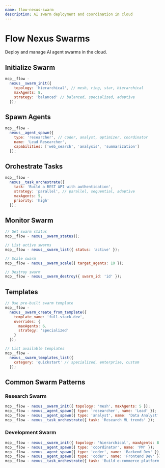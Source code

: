 ```yaml
---
name: flow-nexus-swarm
description: AI swarm deployment and coordination in cloud
---
```


# Flow Nexus Swarms

Deploy and manage AI agent swarms in the cloud.

## Initialize Swarm

```javascript
mcp__flow -
  nexus__swarm_init({
    topology: 'hierarchical', // mesh, ring, star, hierarchical
    maxAgents: 8,
    strategy: 'balanced' // balanced, specialized, adaptive
  });
```

## Spawn Agents

```javascript
mcp__flow -
  nexus__agent_spawn({
    type: 'researcher', // coder, analyst, optimizer, coordinator
    name: 'Lead Researcher',
    capabilities: ['web_search', 'analysis', 'summarization']
  });
```

## Orchestrate Tasks

```javascript
mcp__flow -
  nexus__task_orchestrate({
    task: 'Build a REST API with authentication',
    strategy: 'parallel', // parallel, sequential, adaptive
    maxAgents: 5,
    priority: 'high'
  });
```

## Monitor Swarm

```javascript
// Get swarm status
mcp__flow - nexus__swarm_status();

// List active swarms
mcp__flow - nexus__swarm_list({ status: 'active' });

// Scale swarm
mcp__flow - nexus__swarm_scale({ target_agents: 10 });

// Destroy swarm
mcp__flow - nexus__swarm_destroy({ swarm_id: 'id' });
```

## Templates

```javascript
// Use pre-built swarm template
mcp__flow -
  nexus__swarm_create_from_template({
    template_name: 'full-stack-dev',
    overrides: {
      maxAgents: 6,
      strategy: 'specialized'
    }
  });

// List available templates
mcp__flow -
  nexus__swarm_templates_list({
    category: 'quickstart' // specialized, enterprise, custom
  });
```

## Common Swarm Patterns

### Research Swarm

```javascript
mcp__flow - nexus__swarm_init({ topology: 'mesh', maxAgents: 5 });
mcp__flow - nexus__agent_spawn({ type: 'researcher', name: 'Lead' });
mcp__flow - nexus__agent_spawn({ type: 'analyst', name: 'Data Analyst' });
mcp__flow - nexus__task_orchestrate({ task: 'Research ML trends' });
```

### Development Swarm

```javascript
mcp__flow - nexus__swarm_init({ topology: 'hierarchical', maxAgents: 8 });
mcp__flow - nexus__agent_spawn({ type: 'coordinator', name: 'PM' });
mcp__flow - nexus__agent_spawn({ type: 'coder', name: 'Backend Dev' });
mcp__flow - nexus__agent_spawn({ type: 'coder', name: 'Frontend Dev' });
mcp__flow - nexus__task_orchestrate({ task: 'Build e-commerce platform' });
```
